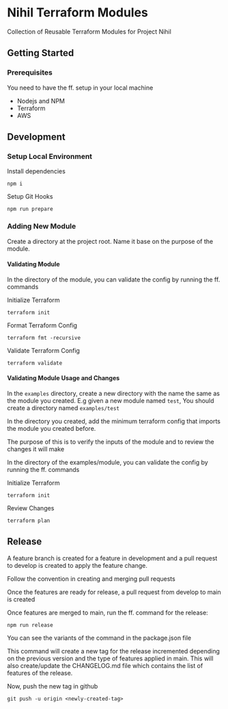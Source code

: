# Nihil Terraform Modules

Collection of Reusable Terraform Modules for Project Nihil

## Getting Started

### Prerequisites

You need to have the ff. setup in your local machine

- Nodejs and NPM
- Terraform
- AWS

## Development

### Setup Local Environment

Install dependencies

```
npm i
```

Setup Git Hooks

```
npm run prepare
```

### Adding New Module

Create a directory at the project root. Name it base on the purpose of the module.


#### Validating Module

In the directory of the module, you can validate the config by running the ff. commands

Initialize Terraform

```
terraform init
```

Format Terraform Config

```
terraform fmt -recursive
```

Validate Terraform Config

```
terraform validate
```

#### Validating Module Usage and Changes

In the `examples` directory, create a new directory with the name the same as the module you created. E.g given a new module named `test`, You should create a directory named `examples/test` 

In the directory you created, add the minimum terraform config that imports the module you created before.

The purpose of this is to verify the inputs of the module and to review the changes it will make


In the directory of the examples/module, you can validate the config by running the ff. commands

Initialize Terraform

```
terraform init
```

Review Changes

```
terraform plan
```

## Release

A feature branch is created for a feature in development and a pull request to develop is created to apply the feature change. 

Follow the convention in creating and merging pull requests

Once the features are ready for release, a pull request from develop to main is created

Once features are merged to main, run the ff. command for the release:

```
npm run release
```

You can see the variants of the command in the package.json file

This command will create a new tag for the release incremented depending on the previous version and the type of features applied in main. This will also create/update the CHANGELOG.md file which contains the list of features of the release.

Now, push the new tag in github

```
git push -u origin <newly-created-tag>
```
